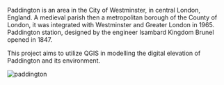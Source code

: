 Paddington is an area in the City of Westminster, in central London, England. A medieval parish then a metropolitan borough of the County of London, it was integrated with Westminster and Greater London in 1965. Paddington station, designed by the engineer Isambard Kingdom Brunel opened in 1847. 

This project aims to utilize QGIS in modelling the digital elevation of Paddington and its environment.

![paddington](https://github.com/samkroft/digital_elevation_model_of_paddington/img/paddington.jpg)

